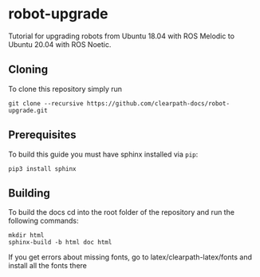 # robot-upgrade

Tutorial for upgrading robots from Ubuntu 18.04 with ROS Melodic to Ubuntu 20.04 with ROS Noetic.

## Cloning

To clone this repository simply run

    git clone --recursive https://github.com/clearpath-docs/robot-upgrade.git

## Prerequisites

To build this guide you must have sphinx installed via `pip`:

    pip3 install sphinx

## Building

To build the docs cd into the root folder of the repository and run the following commands:

    mkdir html
    sphinx-build -b html doc html

If you get errors about missing fonts, go to latex/clearpath-latex/fonts and install all the fonts there
